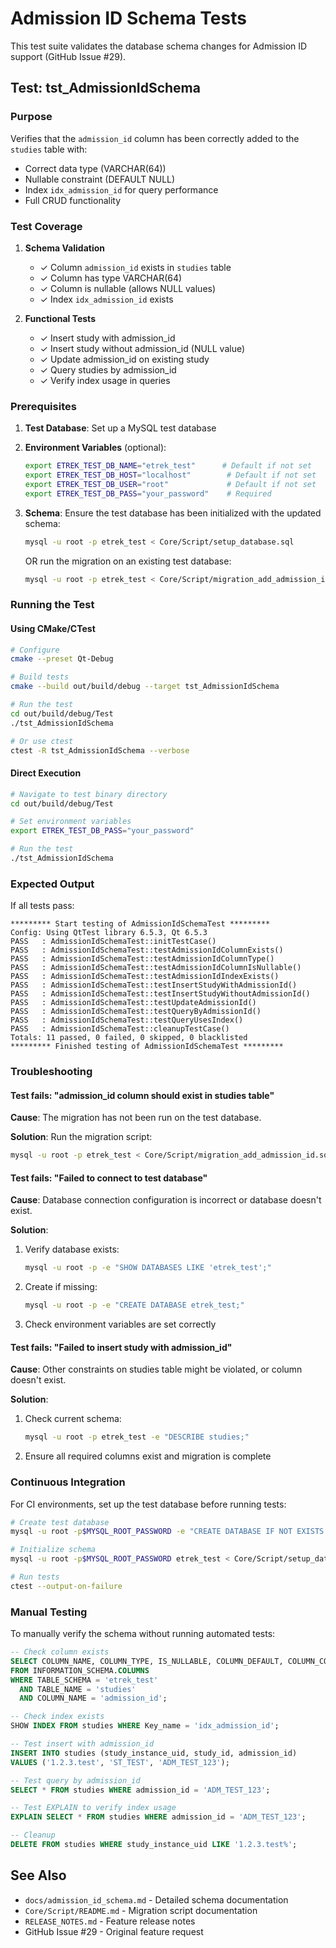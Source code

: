 # Admission ID Schema Tests

This test suite validates the database schema changes for Admission ID support (GitHub Issue #29).

## Test: tst_AdmissionIdSchema

### Purpose

Verifies that the `admission_id` column has been correctly added to the `studies` table with:
- Correct data type (VARCHAR(64))
- Nullable constraint (DEFAULT NULL)
- Index `idx_admission_id` for query performance
- Full CRUD functionality

### Test Coverage

1. **Schema Validation**
   - ✓ Column `admission_id` exists in `studies` table
   - ✓ Column has type VARCHAR(64)
   - ✓ Column is nullable (allows NULL values)
   - ✓ Index `idx_admission_id` exists

2. **Functional Tests**
   - ✓ Insert study with admission_id
   - ✓ Insert study without admission_id (NULL value)
   - ✓ Update admission_id on existing study
   - ✓ Query studies by admission_id
   - ✓ Verify index usage in queries

### Prerequisites

1. **Test Database**: Set up a MySQL test database
2. **Environment Variables** (optional):
   ```bash
   export ETREK_TEST_DB_NAME="etrek_test"      # Default if not set
   export ETREK_TEST_DB_HOST="localhost"        # Default if not set  
   export ETREK_TEST_DB_USER="root"             # Default if not set
   export ETREK_TEST_DB_PASS="your_password"    # Required
   ```

3. **Schema**: Ensure the test database has been initialized with the updated schema:
   ```bash
   mysql -u root -p etrek_test < Core/Script/setup_database.sql
   ```
   OR run the migration on an existing test database:
   ```bash
   mysql -u root -p etrek_test < Core/Script/migration_add_admission_id.sql
   ```

### Running the Test

#### Using CMake/CTest

```bash
# Configure
cmake --preset Qt-Debug

# Build tests
cmake --build out/build/debug --target tst_AdmissionIdSchema

# Run the test
cd out/build/debug/Test
./tst_AdmissionIdSchema

# Or use ctest
ctest -R tst_AdmissionIdSchema --verbose
```

#### Direct Execution

```bash
# Navigate to test binary directory
cd out/build/debug/Test

# Set environment variables
export ETREK_TEST_DB_PASS="your_password"

# Run the test
./tst_AdmissionIdSchema
```

### Expected Output

If all tests pass:

```
********* Start testing of AdmissionIdSchemaTest *********
Config: Using QtTest library 6.5.3, Qt 6.5.3
PASS   : AdmissionIdSchemaTest::initTestCase()
PASS   : AdmissionIdSchemaTest::testAdmissionIdColumnExists()
PASS   : AdmissionIdSchemaTest::testAdmissionIdColumnType()
PASS   : AdmissionIdSchemaTest::testAdmissionIdColumnIsNullable()
PASS   : AdmissionIdSchemaTest::testAdmissionIdIndexExists()
PASS   : AdmissionIdSchemaTest::testInsertStudyWithAdmissionId()
PASS   : AdmissionIdSchemaTest::testInsertStudyWithoutAdmissionId()
PASS   : AdmissionIdSchemaTest::testUpdateAdmissionId()
PASS   : AdmissionIdSchemaTest::testQueryByAdmissionId()
PASS   : AdmissionIdSchemaTest::testQueryUsesIndex()
PASS   : AdmissionIdSchemaTest::cleanupTestCase()
Totals: 11 passed, 0 failed, 0 skipped, 0 blacklisted
********* Finished testing of AdmissionIdSchemaTest *********
```

### Troubleshooting

#### Test fails: "admission_id column should exist in studies table"

**Cause**: The migration has not been run on the test database.

**Solution**: Run the migration script:
```bash
mysql -u root -p etrek_test < Core/Script/migration_add_admission_id.sql
```

#### Test fails: "Failed to connect to test database"

**Cause**: Database connection configuration is incorrect or database doesn't exist.

**Solution**: 
1. Verify database exists:
   ```bash
   mysql -u root -p -e "SHOW DATABASES LIKE 'etrek_test';"
   ```
2. Create if missing:
   ```bash
   mysql -u root -p -e "CREATE DATABASE etrek_test;"
   ```
3. Check environment variables are set correctly

#### Test fails: "Failed to insert study with admission_id"

**Cause**: Other constraints on studies table might be violated, or column doesn't exist.

**Solution**: 
1. Check current schema:
   ```bash
   mysql -u root -p etrek_test -e "DESCRIBE studies;"
   ```
2. Ensure all required columns exist and migration is complete

### Continuous Integration

For CI environments, set up the test database before running tests:

```bash
# Create test database
mysql -u root -p$MYSQL_ROOT_PASSWORD -e "CREATE DATABASE IF NOT EXISTS etrek_test;"

# Initialize schema
mysql -u root -p$MYSQL_ROOT_PASSWORD etrek_test < Core/Script/setup_database.sql

# Run tests
ctest --output-on-failure
```

### Manual Testing

To manually verify the schema without running automated tests:

```sql
-- Check column exists
SELECT COLUMN_NAME, COLUMN_TYPE, IS_NULLABLE, COLUMN_DEFAULT, COLUMN_COMMENT
FROM INFORMATION_SCHEMA.COLUMNS
WHERE TABLE_SCHEMA = 'etrek_test'
  AND TABLE_NAME = 'studies'
  AND COLUMN_NAME = 'admission_id';

-- Check index exists
SHOW INDEX FROM studies WHERE Key_name = 'idx_admission_id';

-- Test insert with admission_id
INSERT INTO studies (study_instance_uid, study_id, admission_id)
VALUES ('1.2.3.test', 'ST_TEST', 'ADM_TEST_123');

-- Test query by admission_id
SELECT * FROM studies WHERE admission_id = 'ADM_TEST_123';

-- Test EXPLAIN to verify index usage
EXPLAIN SELECT * FROM studies WHERE admission_id = 'ADM_TEST_123';

-- Cleanup
DELETE FROM studies WHERE study_instance_uid LIKE '1.2.3.test%';
```

## See Also

- `docs/admission_id_schema.md` - Detailed schema documentation
- `Core/Script/README.md` - Migration script documentation
- `RELEASE_NOTES.md` - Feature release notes
- GitHub Issue #29 - Original feature request
